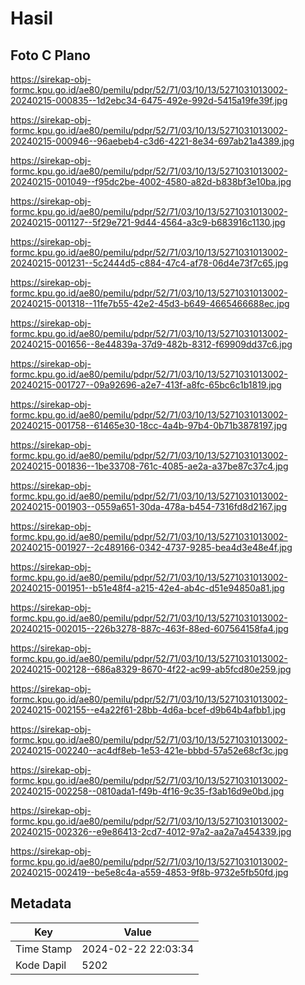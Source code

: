 # Hasil

## Foto C Plano

https://sirekap-obj-formc.kpu.go.id/ae80/pemilu/pdpr/52/71/03/10/13/5271031013002-20240215-000835--1d2ebc34-6475-492e-992d-5415a19fe39f.jpg

https://sirekap-obj-formc.kpu.go.id/ae80/pemilu/pdpr/52/71/03/10/13/5271031013002-20240215-000946--96aebeb4-c3d6-4221-8e34-697ab21a4389.jpg

https://sirekap-obj-formc.kpu.go.id/ae80/pemilu/pdpr/52/71/03/10/13/5271031013002-20240215-001049--f95dc2be-4002-4580-a82d-b838bf3e10ba.jpg

https://sirekap-obj-formc.kpu.go.id/ae80/pemilu/pdpr/52/71/03/10/13/5271031013002-20240215-001127--5f29e721-9d44-4564-a3c9-b683916c1130.jpg

https://sirekap-obj-formc.kpu.go.id/ae80/pemilu/pdpr/52/71/03/10/13/5271031013002-20240215-001231--5c2444d5-c884-47c4-af78-06d4e73f7c65.jpg

https://sirekap-obj-formc.kpu.go.id/ae80/pemilu/pdpr/52/71/03/10/13/5271031013002-20240215-001318--11fe7b55-42e2-45d3-b649-4665466688ec.jpg

https://sirekap-obj-formc.kpu.go.id/ae80/pemilu/pdpr/52/71/03/10/13/5271031013002-20240215-001656--8e44839a-37d9-482b-8312-f69909dd37c6.jpg

https://sirekap-obj-formc.kpu.go.id/ae80/pemilu/pdpr/52/71/03/10/13/5271031013002-20240215-001727--09a92696-a2e7-413f-a8fc-65bc6c1b1819.jpg

https://sirekap-obj-formc.kpu.go.id/ae80/pemilu/pdpr/52/71/03/10/13/5271031013002-20240215-001758--61465e30-18cc-4a4b-97b4-0b71b3878197.jpg

https://sirekap-obj-formc.kpu.go.id/ae80/pemilu/pdpr/52/71/03/10/13/5271031013002-20240215-001836--1be33708-761c-4085-ae2a-a37be87c37c4.jpg

https://sirekap-obj-formc.kpu.go.id/ae80/pemilu/pdpr/52/71/03/10/13/5271031013002-20240215-001903--0559a651-30da-478a-b454-7316fd8d2167.jpg

https://sirekap-obj-formc.kpu.go.id/ae80/pemilu/pdpr/52/71/03/10/13/5271031013002-20240215-001927--2c489166-0342-4737-9285-bea4d3e48e4f.jpg

https://sirekap-obj-formc.kpu.go.id/ae80/pemilu/pdpr/52/71/03/10/13/5271031013002-20240215-001951--b51e48f4-a215-42e4-ab4c-d51e94850a81.jpg

https://sirekap-obj-formc.kpu.go.id/ae80/pemilu/pdpr/52/71/03/10/13/5271031013002-20240215-002015--226b3278-887c-463f-88ed-607564158fa4.jpg

https://sirekap-obj-formc.kpu.go.id/ae80/pemilu/pdpr/52/71/03/10/13/5271031013002-20240215-002128--686a8329-8670-4f22-ac99-ab5fcd80e259.jpg

https://sirekap-obj-formc.kpu.go.id/ae80/pemilu/pdpr/52/71/03/10/13/5271031013002-20240215-002155--e4a22f61-28bb-4d6a-bcef-d9b64b4afbb1.jpg

https://sirekap-obj-formc.kpu.go.id/ae80/pemilu/pdpr/52/71/03/10/13/5271031013002-20240215-002240--ac4df8eb-1e53-421e-bbbd-57a52e68cf3c.jpg

https://sirekap-obj-formc.kpu.go.id/ae80/pemilu/pdpr/52/71/03/10/13/5271031013002-20240215-002258--0810ada1-f49b-4f16-9c35-f3ab16d9e0bd.jpg

https://sirekap-obj-formc.kpu.go.id/ae80/pemilu/pdpr/52/71/03/10/13/5271031013002-20240215-002326--e9e86413-2cd7-4012-97a2-aa2a7a454339.jpg

https://sirekap-obj-formc.kpu.go.id/ae80/pemilu/pdpr/52/71/03/10/13/5271031013002-20240215-002419--be5e8c4a-a559-4853-9f8b-9732e5fb50fd.jpg


## Metadata

| Key        | Value               |
| ---------- | ------------------- |
| Time Stamp | 2024-02-22 22:03:34 |
| Kode Dapil | 5202                |



